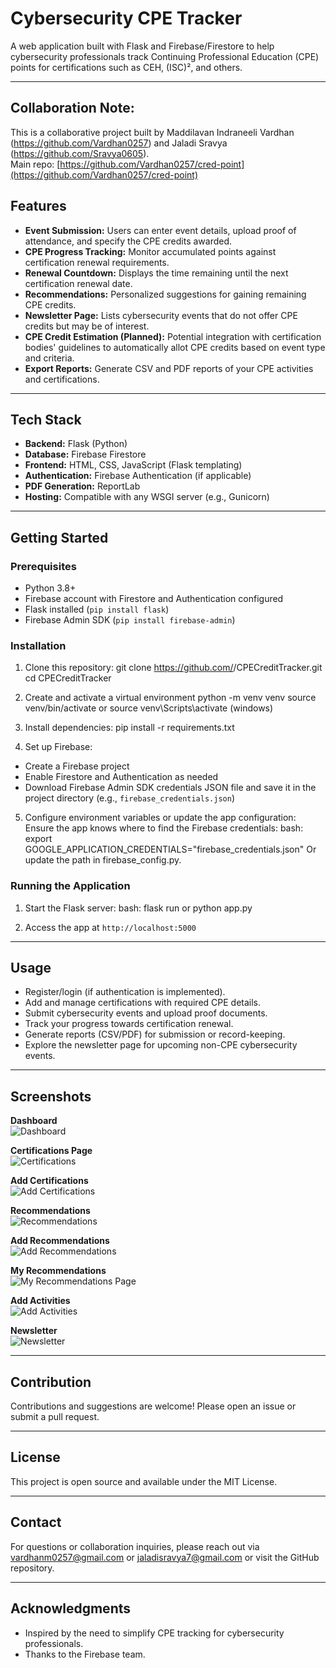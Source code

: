 # Cybersecurity CPE Tracker

A web application built with Flask and Firebase/Firestore to help cybersecurity professionals track Continuing Professional Education (CPE) points for certifications such as CEH, (ISC)², and others. 

---

## Collaboration Note:
This is a collaborative project built by  Maddilavan Indraneeli Vardhan (https://github.com/Vardhan0257) and Jaladi Sravya (https://github.com/Sravya0605).  
Main repo: [https://github.com/Vardhan0257/cred-point](https://github.com/Vardhan0257/cred-point)


## Features

- **Event Submission:** Users can enter event details, upload proof of attendance, and specify the CPE credits awarded.
- **CPE Progress Tracking:** Monitor accumulated points against certification renewal requirements.
- **Renewal Countdown:** Displays the time remaining until the next certification renewal date.
- **Recommendations:** Personalized suggestions for gaining remaining CPE credits.
- **Newsletter Page:** Lists cybersecurity events that do not offer CPE credits but may be of interest.
- **CPE Credit Estimation (Planned):** Potential integration with certification bodies' guidelines to automatically allot CPE credits based on event type and criteria.
- **Export Reports:** Generate CSV and PDF reports of your CPE activities and certifications.

---

## Tech Stack

- **Backend:** Flask (Python)
- **Database:** Firebase Firestore
- **Frontend:** HTML, CSS, JavaScript (Flask templating)
- **Authentication:** Firebase Authentication (if applicable)
- **PDF Generation:** ReportLab
- **Hosting:** Compatible with any WSGI server (e.g., Gunicorn)

---

## Getting Started

### Prerequisites

- Python 3.8+
- Firebase account with Firestore and Authentication configured
- Flask installed (`pip install flask`)
- Firebase Admin SDK (`pip install firebase-admin`)

### Installation

1. Clone this repository:
   git clone https://github.com/<your-username>/CPECreditTracker.git
   cd CPECreditTracker

2. Create and activate a virtual environment
    python -m venv venv
    source venv/bin/activate
            or
    source venv\Scripts\activate (windows)

3. Install dependencies:
    pip install -r requirements.txt

4. Set up Firebase:
- Create a Firebase project
- Enable Firestore and Authentication as needed
- Download Firebase Admin SDK credentials JSON file and save it in the project directory (e.g., `firebase_credentials.json`)

5. Configure environment variables or update the app configuration:
    Ensure the app knows where to find the Firebase credentials:
    bash: export GOOGLE_APPLICATION_CREDENTIALS="firebase_credentials.json"
    Or update the path in firebase_config.py.

### Running the Application

1. Start the Flask server:
    bash: flask run or python app.py

2. Access the app at `http://localhost:5000`

---

## Usage

- Register/login (if authentication is implemented).
- Add and manage certifications with required CPE details.
- Submit cybersecurity events and upload proof documents.
- Track your progress towards certification renewal.
- Generate reports (CSV/PDF) for submission or record-keeping.
- Explore the newsletter page for upcoming non-CPE cybersecurity events.

---

## Screenshots

**Dashboard**  
![Dashboard](screenShots/dashboard.png)

**Certifications Page**  
![Certifications](screenShots/certifications.png)

**Add Certifications**  
![Add Certifications](screenShots/add_certification.png)

**Recommendations**  
![Recommendations](screenShots/recommendations.png)

**Add Recommendations**  
![Add Recommendations](screenShots/add_recommendations.png)

**My Recommendations**  
![My Recommendations Page](screenShots/my_recommendations_page.png)

**Add Activities**  
![Add Activities](screenShots/add_activities.png)

**Newsletter**  
![Newsletter](screenShots/newsletter.png)

---

## Contribution

Contributions and suggestions are welcome! Please open an issue or submit a pull request.

---

## License

This project is open source and available under the MIT License.

---

## Contact

For questions or collaboration inquiries, please reach out via vardhanm0257@gmail.com or jaladisravya7@gmail.com or visit the GitHub repository.

---

## Acknowledgments

- Inspired by the need to simplify CPE tracking for cybersecurity professionals.
- Thanks to the Firebase team.

